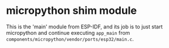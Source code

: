 micropython shim module
===

This is the 'main' module from ESP-IDF, and its job is to just start
micropython and continue executing `app_main` from
`components/micropython/vendor/ports/esp32/main.c`.
